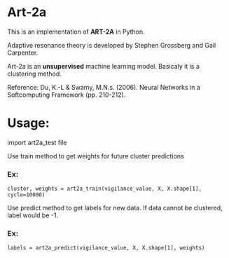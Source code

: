 # Art-2a

This is an implementation of **ART-2A** in Python.

Adaptive resonance theory is developed by Stephen Grossberg and Gail Carpenter.

Art-2a is an **unsupervised** machine learning model. Basicaly it is a clustering method.

Reference: Du, K.-L & Swamy, M.N.s. (2006). Neural Networks in a Softcomputing Framework (pp. 210-212).

# Usage:

import art2a_test file

Use train method to get weights for future cluster predictions
### Ex:
    cluster, weights = art2a_train(vigilance_value, X, X.shape[1], cycle=10000)
    
Use predict method to get labels for new data. If data cannot be clustered, label would be -1.
### Ex:
    labels = art2a_predict(vigilance_value, X, X.shape[1], weights)